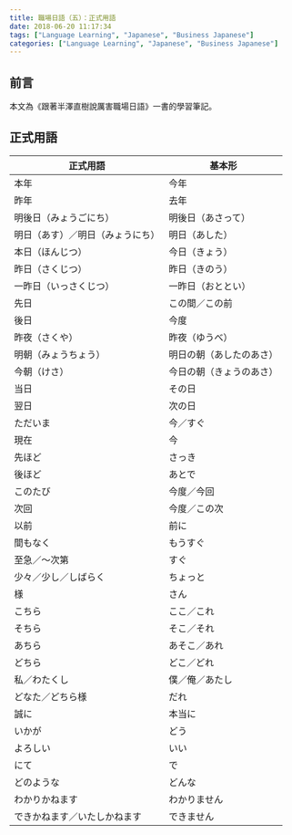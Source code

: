 ```yaml
---
title: 職場日語（五）：正式用語
date: 2018-06-20 11:17:34
tags: ["Language Learning", "Japanese", "Business Japanese"]
categories: ["Language Learning", "Japanese", "Business Japanese"]
---
```


## 前言

本文為《跟著半澤直樹說厲害職場日語》一書的學習筆記。

## 正式用語

| 正式用語 | 基本形 |
| --- | --- |
| 本年 | 今年 |
| 昨年 | 去年 |
| 明後日（みょうごにち） | 明後日（あさって） |
| 明日（あす）／明日（みょうにち） | 明日（あした） |
| 本日（ほんじつ） | 今日（きょう） |
| 昨日（さくじつ） | 昨日（きのう） |
| 一昨日（いっさくじつ） | 一昨日（おととい） |
| 先日 | この間／この前 |
| 後日 | 今度 |
| 昨夜（さくや） | 昨夜（ゆうべ） |
| 明朝（みょうちょう） | 明日の朝（あしたのあさ） |
| 今朝（けさ） | 今日の朝（きょうのあさ） |
| 当日 | その日 |
| 翌日 | 次の日 |
| ただいま | 今／すぐ |
| 現在 | 今 |
| 先ほど | さっき |
| 後ほど | あとで |
| このたび | 今度／今回 |
| 次回 | 今度／この次 |
| 以前 | 前に |
| 間もなく | もうすぐ |
| 至急／～次第 | すぐ |
| 少々／少し／しばらく | ちょっと |
| 様 | さん |
| こちら | ここ／これ |
| そちら | そこ／それ |
| あちら | あそこ／あれ |
| どちら | どこ／どれ |
| 私／わたくし | 僕／俺／あたし |
| どなた／どちら様 | だれ |
| 誠に | 本当に |
| いかが | どう |
| よろしい | いい |
| にて | で |
| どのような | どんな |
| わかりかねます | わかりません |
| できかねます／いたしかねます | できません |
